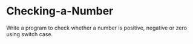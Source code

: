 # Checking-a-Number
Write a program to check whether a number is positive, negative or zero using switch case.
